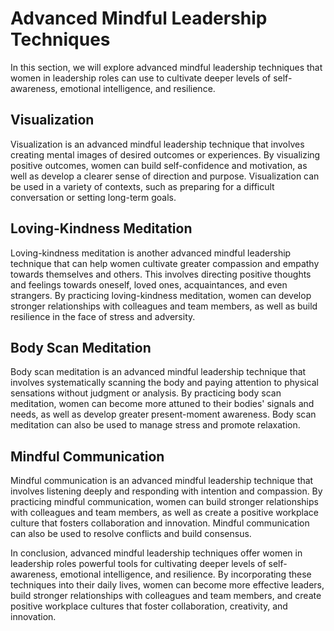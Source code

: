 Advanced Mindful Leadership Techniques
===============================================================================

In this section, we will explore advanced mindful leadership techniques that women in leadership roles can use to cultivate deeper levels of self-awareness, emotional intelligence, and resilience.

Visualization
-------------

Visualization is an advanced mindful leadership technique that involves creating mental images of desired outcomes or experiences. By visualizing positive outcomes, women can build self-confidence and motivation, as well as develop a clearer sense of direction and purpose. Visualization can be used in a variety of contexts, such as preparing for a difficult conversation or setting long-term goals.

Loving-Kindness Meditation
--------------------------

Loving-kindness meditation is another advanced mindful leadership technique that can help women cultivate greater compassion and empathy towards themselves and others. This involves directing positive thoughts and feelings towards oneself, loved ones, acquaintances, and even strangers. By practicing loving-kindness meditation, women can develop stronger relationships with colleagues and team members, as well as build resilience in the face of stress and adversity.

Body Scan Meditation
--------------------

Body scan meditation is an advanced mindful leadership technique that involves systematically scanning the body and paying attention to physical sensations without judgment or analysis. By practicing body scan meditation, women can become more attuned to their bodies' signals and needs, as well as develop greater present-moment awareness. Body scan meditation can also be used to manage stress and promote relaxation.

Mindful Communication
---------------------

Mindful communication is an advanced mindful leadership technique that involves listening deeply and responding with intention and compassion. By practicing mindful communication, women can build stronger relationships with colleagues and team members, as well as create a positive workplace culture that fosters collaboration and innovation. Mindful communication can also be used to resolve conflicts and build consensus.

In conclusion, advanced mindful leadership techniques offer women in leadership roles powerful tools for cultivating deeper levels of self-awareness, emotional intelligence, and resilience. By incorporating these techniques into their daily lives, women can become more effective leaders, build stronger relationships with colleagues and team members, and create positive workplace cultures that foster collaboration, creativity, and innovation.
